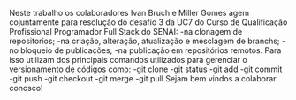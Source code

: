 Neste trabalho os colaboradores Ivan Bruch e Miller Gomes agem cojuntamente para resolução do desafio 3 da UC7 do Curso de Qualificação Profissional Programador Full Stack do SENAI:
-na clonagem de repositorios;
-na criação, alteração, atualização e mesclagem de branchs;
-no bloqueio de publicações;
-na publicação em repositórios remotos.
Para isso utilizam dos principais comandos utilizados para gerenciar o versionamento de códigos como:
-git clone
-git status
-git add
-git commit
-git push
-git checkout
-git merge
-git pull
Sejam bem vindos a colaborar conosco!



